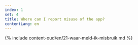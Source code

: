 ```yaml
---
index: 1
set: 4
title: Where can I report misuse of the app? 
contentLang: en
---
```

{% include content-oud/en/21-waar-meld-ik-misbruik.md %}
